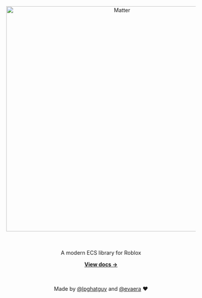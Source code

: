 <div align="center">
	<img src=".moonwave/static/logo.svg" alt="Matter" width="600" />
	<br><br><br>
	<p>A modern ECS library for Roblox</p>
	<a href="https://eryn.io/matter"><strong>View docs &rarr;</strong></a>
  <br><br><br>

  Made by [@lpghatguy](https://github.com/lpghatguy) and [@evaera](https://github.com/evaera) ❤️
</div>
